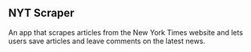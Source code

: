 ## NYT Scraper

An app that scrapes articles from the New York Times website and lets users save articles and leave comments on the latest news.